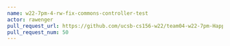 ```yaml
---
name: w22-7pm-4-rw-fix-commons-controller-test
actor: rawenger
pull_request_url: https://github.com/ucsb-cs156-w22/team04-w22-7pm-HappyCows/pull/50
pull_request_num: 50
---
```

